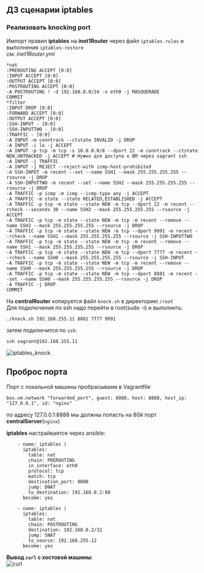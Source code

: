 ## ДЗ сценарии iptables

### Реализовать knocking port
Импорт правил **iptables** на **inet1Router** через файл `iptables.rules` и выполнения `iptables-restore`  
_см. inet1Router.yml_
```
*nat
:PREROUTING ACCEPT [0:0]
:INPUT ACCEPT [0:0]
:OUTPUT ACCEPT [0:0]
:POSTROUTING ACCEPT [0:0]
-A POSTROUTING ! -d 192.168.0.0/24 -o eth0 -j MASQUERADE
COMMIT
*filter
:INPUT DROP [0:0]
:FORWARD ACCEPT [0:0]
:OUTPUT ACCEPT [0:0]
:SSH-INPUT - [0:0]
:SSH-INPUTTWO - [0:0]
:TRAFFIC - [0:0]
-A INPUT -m conntrack --ctstate INVALID -j DROP
-A INPUT -i lo -j ACCEPT
-A INPUT -p tcp -m tcp -s 10.0.0.0/8 --dport 22 -m conntrack --ctstate NEW,UNTRACKED -j ACCEPT # Нужно для доступа к ВМ через vagrant ssh
-A INPUT -j TRAFFIC
-A INPUT -j REJECT --reject-with icmp-host-prohibited
-A SSH-INPUT -m recent --set --name SSH1 --mask 255.255.255.255 --rsource -j DROP
-A SSH-INPUTTWO -m recent --set --name SSH2 --mask 255.255.255.255 --rsource -j DROP
-A TRAFFIC -p icmp -m icmp --icmp-type any -j ACCEPT
-A TRAFFIC -m state --state RELATED,ESTABLISHED -j ACCEPT
-A TRAFFIC -p tcp -m state --state NEW -m tcp --dport 22 -m recent --rcheck --seconds 30 --name SSH2 --mask 255.255.255.255 --rsource -j ACCEPT
-A TRAFFIC -p tcp -m state --state NEW -m tcp -m recent --remove --name SSH2 --mask 255.255.255.255 --rsource -j DROP
-A TRAFFIC -p tcp -m state --state NEW -m tcp --dport 9991 -m recent --rcheck --name SSH1 --mask 255.255.255.255 --rsource -j SSH-INPUTTWO
-A TRAFFIC -p tcp -m state --state NEW -m tcp -m recent --remove --name SSH1 --mask 255.255.255.255 --rsource -j DROP
-A TRAFFIC -p tcp -m state --state NEW -m tcp --dport 7777 -m recent --rcheck --name SSH0 --mask 255.255.255.255 --rsource -j SSH-INPUT
-A TRAFFIC -p tcp -m state --state NEW -m tcp -m recent --remove --name SSH0 --mask 255.255.255.255 --rsource -j DROP
-A TRAFFIC -p tcp -m state --state NEW -m tcp --dport 8881 -m recent --set --name SSH0 --mask 255.255.255.255 --rsource -j DROP
-A TRAFFIC -j DROP
COMMIT
```

На **centralRouter** копируется файл `knock.sh` в директорию `/root`  
Для подключения по ssh надо перейти в root(sudo -i) и выполнить:  
```
./knock.sh 192.168.255.11 8881 7777 9991 
```
затем подключится по `ssh`:
```
ssh vagrant@192.168.255.11
```
![iptables_knock](https://user-images.githubusercontent.com/105001717/203731186-108c7be0-4bd9-4198-b7bf-9f9bca5508db.png)

  
## Проброс порта
Порт с локальной машины пробрасываем в Vagrantfile  
```
box.vm.network "forwarded_port", guest: 8080, host: 8888, host_ip: "127.0.0.1", id: "nginx"
```
по адресу 127.0.0.1:8888 мы должны попасть на 80й порт **centralServer**(`nginx`)  
  
**iptables** настрайвается через ansible:
```
    - name: iptables |
      iptables:
        table: nat
        chain: PREROUTING
        in_interface: eth0
        protocol: tcp
        match: tcp
        destination_port: 8080
        jump: DNAT
        to_destination: 192.168.0.2:80
      become: yes

    - name: iptables |
      iptables:
        table: nat
        chain: POSTROUTING
        destination: 192.168.0.2/32
        jump: SNAT
        to_source: 192.168.255.12
      become: yes
```
**Вывод `curl` с хостовой машины**:  
![curl](https://user-images.githubusercontent.com/105001717/203731234-658c288e-44c1-4b62-b77c-82fb9998cb38.png)
